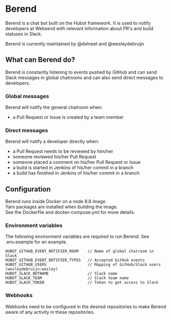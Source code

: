 # Berend

Berend is a chat bot built on the Hubot framework. It is used to notify developers at Websend with relevant information about PR's and build statuses in Slack.

Berend is currently maintained by @delneet and @wesleydebruijn

## What can Berend do?
Berend is constantly listening to events pushed by GitHub and can send Slack messages in global chatrooms and can also send direct messages to developers.

### Global messages
Berend will notify the general chatroom when:
* a Pull Request or Issue is created by a team member

### Direct messages
Berend will notify a developer directly when:
* a Pull Request needs to be reviewed by him/her
* someone reviewed his/her Pull Request
* someone placed a comment on his/her Pull Request or Issue
* a build is started in Jenkins of his/her commit in a branch
* a build has finished in Jenkins of his/her commit in a branch

## Configuration
Berend runs inside Docker on a node 8.8 image.  
Yarn packages are installed when building the image.  
See the Dockerfile and docker-compose.yml for more details.


### Environment variables
The following environment variables are required to run Berend. See .env.example for an example.

```
HUBOT_GITHUB_EVENT_NOTIFIER_ROOM    // Name of global chatroom in Slack
HUBOT_GITHUB_EVENT_NOTIFIER_TYPES   // Accepted GitHub events
HUBOT_GITHUB_USERS                  // Mapping of GitHub/Slack users (wesleydebruijn:wesley)
HUBOT_SLACK_BOTNAME                 // Slack name
HUBOT_SLACK_TEAM                    // Slack team name
HUBOT_SLACK_TOKEN                   // Token to get access to Slack

```

### Webhooks
Webhooks need to be configured in the desired repositories to make Berend aware of any activity in these repositories.

